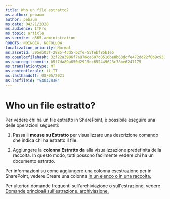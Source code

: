 ```yaml
---
title: Who un file estratto?
ms.author: pebaum
author: pebaum
ms.date: 04/21/2020
ms.audience: ITPro
ms.topic: article
ms.service: o365-administration
ROBOTS: NOINDEX, NOFOLLOW
localization_priority: Normal
ms.assetid: 395eb03f-2885-43d5-b2fe-55febf85b1e5
ms.openlocfilehash: 32f22a3906f7a976ce607c0516be8b63dcfe472dd22f0b9c933e79950ba5e932
ms.sourcegitcommit: b5f7da89a650d2915dc652449623c78be6247175
ms.translationtype: MT
ms.contentlocale: it-IT
ms.lasthandoff: 08/05/2021
ms.locfileid: "54047836"
---
```

# <a name="who-has-a-file-checked-out"></a>Who un file estratto?

Per vedere chi ha un file estratto in SharePoint, è possibile eseguire una delle operazioni seguenti:
  
1. Passa il **mouse su Estratto** per visualizzare una descrizione comando che indica chi ha estratto il file. 
    
2. Aggiungere la **colonna Estratto da** alla visualizzazione predefinita della raccolta. In questo modo, tutti possono facilmente vedere chi ha un documento estratto. 
    
Per informazioni su come aggiungere una colonna esestrazione per in SharePoint, vedere Creare una colonna [in un elenco o in una raccolta.](https://go.microsoft.com/fwlink/?linkid=2019591) 
  
Per ulteriori domande frequenti sull'archiviazione o sull'estrazione, vedere [Domande principali sull'estrazione, archiviazione.](https://go.microsoft.com/fwlink/?linkid=2018786)
  


